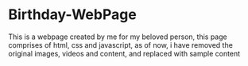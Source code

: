 # Birthday-WebPage
This is a webpage created by me for my beloved person, this page comprises of html, css and javascript, as of now, i have removed the original images, videos and content, and replaced with sample content
